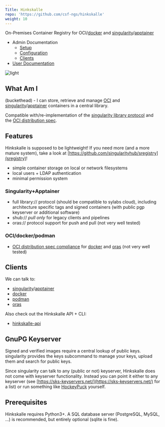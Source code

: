 ```yaml
---
Title: Hinkskalle
repo: 'https://github.com/csf-ngs/hinkskalle'
weight: 10
---
```


On-Premises Container Registry for OCI/[docker](https://www.docker.com/) and [singularity](https://github.com/sylabs/singularity)/[apptainer](https://apptainer.org/)

- Admin Documentation
    - [Setup](./deployment.md)
    - [Configuration](./configuration.md)
    - [Clients](./clients.md)
- [User Documentation](./user-docs/)

<!--more-->

![light](/images/bunny-dark.svg)

## What Am I

(buckethead) - I can store, retrieve and manage [OCI](https://opencontainers.org/) and [singularity](https://sylabs.io/singularity/)/[apptainer](https://apptainer.org/) containers in a central library.

Compatible with/re-implementation of the [singularity library protocol](https://github.com/singularityhub/library-api) and the [OCI distribution spec](https://docs.docker.com/registry/introduction/). 

## Features

Hinkskalle is supposed to be lightweight! If you need more (and a more mature system), take a look at [https://github.com/singularityhub/sregistry](sregistry)!

- simple container storage on local or network filesystems
- local users + LDAP authentication
- minimal permission system

### Singularity+Apptainer

- full library:// protocol (should be compatible to sylabs cloud), including architecture specific tags and signed containers (with public pgp keyserver or additional software)
- shub:// *pull only* for legacy clients and pipelines
- oras:// protocol support for push and pull (not very well tested)

### OCI/docker/podman

- [OCI distribution spec compliance](https://github.com/opencontainers/distribution-spec) for [docker](https://docs.docker.com/registry/introduction/) and [oras](https://oras.land/) (not very well tested)

## Clients

We can talk to:

- [singularity](https://sylabs.io/singularity/)/[apptainer](https://apptainer.org/)
- [docker](https://docker.com/)
- [podman](https://podman.io/)
- [oras](https://oras.land/)

Also check out the Hinkskalle API + CLI:

- [hinkskalle-api](https://github.com/csf-ngs/hinkskalle-api)

## GnuPG Keyserver

Signed and verified images require a central lookup of public keys. singularity
provides the keys subcommand to manage your keys, upload them and search for
public keys.

Since singularity can talk to any (public or not) keyserver, Hinkskalle does
not come with keyserver functionality. Instead you can point it either to any
keyserver (see [https://sks-keyservers.net/](https://sks-keyservers.net/) for a
list) or run something like
[HockeyPuck](https://github.com/hockeypuck/hockeypuck) yourself.

## Prerequisites

Hinkskalle requires Python3+. A SQL database server (PostgreSQL, MySQL, ...) is
recommended, but entirely optional (sqlite is fine).

